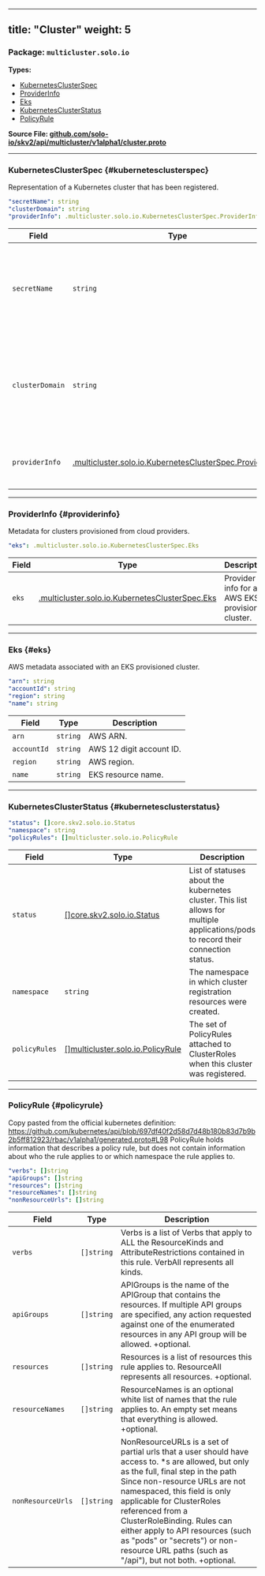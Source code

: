 
---
title: "Cluster"
weight: 5
---

<!-- Code generated by solo-kit. DO NOT EDIT. -->


### Package: `multicluster.solo.io` 
**Types:**


- [KubernetesClusterSpec](#kubernetesclusterspec)
- [ProviderInfo](#providerinfo)
- [Eks](#eks)
- [KubernetesClusterStatus](#kubernetesclusterstatus)
- [PolicyRule](#policyrule)
  



**Source File: [github.com/solo-io/skv2/api/multicluster/v1alpha1/cluster.proto](https://github.com/solo-io/skv2/blob/main/api/multicluster/v1alpha1/cluster.proto)**





---
### KubernetesClusterSpec {#kubernetesclusterspec}

 
Representation of a Kubernetes cluster that has been registered.

```yaml
"secretName": string
"clusterDomain": string
"providerInfo": .multicluster.solo.io.KubernetesClusterSpec.ProviderInfo

```

| Field | Type | Description |
| ----- | ---- | ----------- | 
| `secretName` | `string` | name of the secret which contains the kubeconfig with information to connect to the remote cluster. |
| `clusterDomain` | `string` | name local DNS suffix used by the cluster. used for building FQDNs for in-cluster services defaults to 'cluster.local'. |
| `providerInfo` | [.multicluster.solo.io.KubernetesClusterSpec.ProviderInfo](../cluster.proto.sk/#providerinfo) | Metadata for clusters provisioned from cloud providers. |




---
### ProviderInfo {#providerinfo}

 
Metadata for clusters provisioned from cloud providers.

```yaml
"eks": .multicluster.solo.io.KubernetesClusterSpec.Eks

```

| Field | Type | Description |
| ----- | ---- | ----------- | 
| `eks` | [.multicluster.solo.io.KubernetesClusterSpec.Eks](../cluster.proto.sk/#eks) | Provider info for an AWS EKS provisioned cluster. |




---
### Eks {#eks}

 
AWS metadata associated with an EKS provisioned cluster.

```yaml
"arn": string
"accountId": string
"region": string
"name": string

```

| Field | Type | Description |
| ----- | ---- | ----------- | 
| `arn` | `string` | AWS ARN. |
| `accountId` | `string` | AWS 12 digit account ID. |
| `region` | `string` | AWS region. |
| `name` | `string` | EKS resource name. |




---
### KubernetesClusterStatus {#kubernetesclusterstatus}



```yaml
"status": []core.skv2.solo.io.Status
"namespace": string
"policyRules": []multicluster.solo.io.PolicyRule

```

| Field | Type | Description |
| ----- | ---- | ----------- | 
| `status` | [[]core.skv2.solo.io.Status](../../../core/v1/core.proto.sk/#status) | List of statuses about the kubernetes cluster. This list allows for multiple applications/pods to record their connection status. |
| `namespace` | `string` | The namespace in which cluster registration resources were created. |
| `policyRules` | [[]multicluster.solo.io.PolicyRule](../cluster.proto.sk/#policyrule) | The set of PolicyRules attached to ClusterRoles when this cluster was registered. |




---
### PolicyRule {#policyrule}

 
Copy pasted from the official kubernetes definition:
https://github.com/kubernetes/api/blob/697df40f2d58d7d48b180b83d7b9b2b5ff812923/rbac/v1alpha1/generated.proto#L98
PolicyRule holds information that describes a policy rule, but does not contain information
about who the rule applies to or which namespace the rule applies to.

```yaml
"verbs": []string
"apiGroups": []string
"resources": []string
"resourceNames": []string
"nonResourceUrls": []string

```

| Field | Type | Description |
| ----- | ---- | ----------- | 
| `verbs` | `[]string` | Verbs is a list of Verbs that apply to ALL the ResourceKinds and AttributeRestrictions contained in this rule. VerbAll represents all kinds. |
| `apiGroups` | `[]string` | APIGroups is the name of the APIGroup that contains the resources. If multiple API groups are specified, any action requested against one of the enumerated resources in any API group will be allowed. +optional. |
| `resources` | `[]string` | Resources is a list of resources this rule applies to. ResourceAll represents all resources. +optional. |
| `resourceNames` | `[]string` | ResourceNames is an optional white list of names that the rule applies to. An empty set means that everything is allowed. +optional. |
| `nonResourceUrls` | `[]string` | NonResourceURLs is a set of partial urls that a user should have access to. *s are allowed, but only as the full, final step in the path Since non-resource URLs are not namespaced, this field is only applicable for ClusterRoles referenced from a ClusterRoleBinding. Rules can either apply to API resources (such as "pods" or "secrets") or non-resource URL paths (such as "/api"), but not both. +optional. |





<!-- Start of HubSpot Embed Code -->
<script type="text/javascript" id="hs-script-loader" async defer src="//js.hs-scripts.com/5130874.js"></script>
<!-- End of HubSpot Embed Code -->
